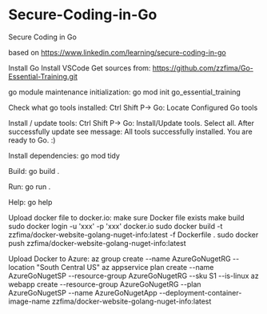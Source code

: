 # Secure-Coding-in-Go
Secure Coding in Go

based on https://www.linkedin.com/learning/secure-coding-in-go

Install Go
Install VSCode
Get sources from: https://github.com/zzfima/Go-Essential-Training.git

go module maintenance initialization: go mod init go_essential_training

Check what go tools installed: Ctrl Shift P-> Go: Locate Configured Go tools

Install / update tools: Ctrl Shift P-> Go: Install/Update tools. Select all. After successfully update see message: All tools successfully installed. You are ready to Go. :)

Install dependencies: go mod tidy

Build: go build .

Run: go run .

Help: go help


Upload docker file to docker.io:
make sure Docker file exists
make build
sudo docker login -u 'xxx' -p 'xxx' docker.io
sudo docker build -t zzfima/docker-website-golang-nuget-info:latest -f Dockerfile .
sudo docker push zzfima/docker-website-golang-nuget-info:latest

Upload Docker to Azure:
az group create --name AzureGoNugetRG --location "South Central US"
az appservice plan create --name AzureGoNugetSP --resource-group AzureGoNugetRG --sku S1 --is-linux
az webapp create --resource-group AzureGoNugetRG --plan AzureGoNugetSP  --name AzureGoNugetApp --deployment-container-image-name zzfima/docker-website-golang-nuget-info:latest